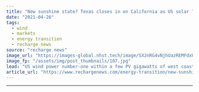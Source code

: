 ```yaml
---
title: "New sunshine state? Texas closes in on California as US solar leader"
date: "2021-04-26"
tags: 
  - wind
  - markets
  - energy transition
  - recharge news
source: "recharge news"
image_url: "https://images-global.nhst.tech/image/SXJnRG4vNjhUazREMFdxUUsxdUV3UHZjNi9meWZKcGErRlo4cWUzbldCUT0=/nhst/binary/79ec513988f65b1452fce7e082307c7d"
image_fp: "/assets/img/post_thumbnails/107.jpg"
lead: "US wind power number-one within a few PV gigawatts of west coast rival amid 'boom', says EIA"
article_url: "https://www.rechargenews.com/energy-transition/new-sunshine-state-texas-closes-in-on-california-as-us-solar-leader/2-1-1000083"
---
```


---
